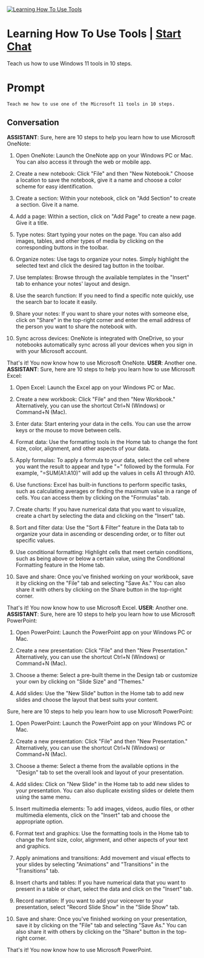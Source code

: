 
[![Learning How To Use Tools](https://flow-prompt-covers.s3.us-west-1.amazonaws.com/icon/abstract/abs_2.png)](https://gptcall.net/chat.html?data=%7B%22contact%22%3A%7B%22id%22%3A%22wecWJ0YLgKwxwsLhiC1wK%22%2C%22flow%22%3Atrue%7D%7D)
# Learning How To Use Tools | [Start Chat](https://gptcall.net/chat.html?data=%7B%22contact%22%3A%7B%22id%22%3A%22wecWJ0YLgKwxwsLhiC1wK%22%2C%22flow%22%3Atrue%7D%7D)
Teach us how to use Windows 11 tools in 10 steps. 

# Prompt

```
Teach me how to use one of the Microsoft 11 tools in 10 steps.
```

## Conversation

**ASSISTANT**: Sure, here are 10 steps to help you learn how to use Microsoft OneNote:



1. Open OneNote: Launch the OneNote app on your Windows PC or Mac. You can also access it through the web or mobile app.

2. Create a new notebook: Click "File" and then "New Notebook." Choose a location to save the notebook, give it a name and choose a color scheme for easy identification.

3. Create a section: Within your notebook, click on "Add Section" to create a section. Give it a name.

4. Add a page: Within a section, click on "Add Page" to create a new page. Give it a title.

5. Type notes: Start typing your notes on the page. You can also add images, tables, and other types of media by clicking on the corresponding buttons in the toolbar.

6. Organize notes: Use tags to organize your notes. Simply highlight the selected text and click the desired tag button in the toolbar.

7. Use templates: Browse through the available templates in the "Insert" tab to enhance your notes' layout and design.

8. Use the search function: If you need to find a specific note quickly, use the search bar to locate it easily.

9. Share your notes: If you want to share your notes with someone else, click on "Share" in the top-right corner and enter the email address of the person you want to share the notebook with.

10. Sync across devices: OneNote is integrated with OneDrive, so your notebooks automatically sync across all your devices when you sign in with your Microsoft account.



That's it! You now know how to use Microsoft OneNote.
**USER**: Another one.
**ASSISTANT**: Sure, here are 10 steps to help you learn how to use Microsoft Excel:



1. Open Excel: Launch the Excel app on your Windows PC or Mac.

2. Create a new workbook: Click "File" and then "New Workbook." Alternatively, you can use the shortcut Ctrl+N (Windows) or Command+N (Mac).

3. Enter data: Start entering your data in the cells. You can use the arrow keys or the mouse to move between cells.

4. Format data: Use the formatting tools in the Home tab to change the font size, color, alignment, and other aspects of your data.

5. Apply formulas: To apply a formula to your data, select the cell where you want the result to appear and type "=" followed by the formula. For example, "=SUM(A1:A10)" will add up the values in cells A1 through A10.

6. Use functions: Excel has built-in functions to perform specific tasks, such as calculating averages or finding the maximum value in a range of cells. You can access them by clicking on the "Formulas" tab.

7. Create charts: If you have numerical data that you want to visualize, create a chart by selecting the data and clicking on the "Insert" tab.

8. Sort and filter data: Use the "Sort & Filter" feature in the Data tab to organize your data in ascending or descending order, or to filter out specific values.

9. Use conditional formatting: Highlight cells that meet certain conditions, such as being above or below a certain value, using the Conditional Formatting feature in the Home tab.

10. Save and share: Once you've finished working on your workbook, save it by clicking on the "File" tab and selecting "Save As." You can also share it with others by clicking on the Share button in the top-right corner.



That's it! You now know how to use Microsoft Excel.
**USER**: Another one.
**ASSISTANT**: Sure, here are 10 steps to help you learn how to use Microsoft PowerPoint:



1. Open PowerPoint: Launch the PowerPoint app on your Windows PC or Mac.

2. Create a new presentation: Click "File" and then "New Presentation." Alternatively, you can use the shortcut Ctrl+N (Windows) or Command+N (Mac).

3. Choose a theme: Select a pre-built theme in the Design tab or customize your own by clicking on "Slide Size" and "Themes."

4. Add slides: Use the "New Slide" button in the Home tab to add new slides and choose the layout that best suits your content.

Sure, here are 10 steps to help you learn how to use Microsoft PowerPoint:



1. Open PowerPoint: Launch the PowerPoint app on your Windows PC or Mac.

2. Create a new presentation: Click "File" and then "New Presentation." Alternatively, you can use the shortcut Ctrl+N (Windows) or Command+N (Mac).

3. Choose a theme: Select a theme from the available options in the "Design" tab to set the overall look and layout of your presentation.

4. Add slides: Click on "New Slide" in the Home tab to add new slides to your presentation. You can also duplicate existing slides or delete them using the same menu.

5. Insert multimedia elements: To add images, videos, audio files, or other multimedia elements, click on the "Insert" tab and choose the appropriate option.

6. Format text and graphics: Use the formatting tools in the Home tab to change the font size, color, alignment, and other aspects of your text and graphics.

7. Apply animations and transitions: Add movement and visual effects to your slides by selecting "Animations" and "Transitions" in the "Transitions" tab.

8. Insert charts and tables: If you have numerical data that you want to present in a table or chart, select the data and click on the "Insert" tab.

9. Record narration: If you want to add your voiceover to your presentation, select "Record Slide Show" in the "Slide Show" tab.

10. Save and share: Once you've finished working on your presentation, save it by clicking on the "File" tab and selecting "Save As." You can also share it with others by clicking on the "Share" button in the top-right corner.



That's it! You now know how to use Microsoft PowerPoint.


